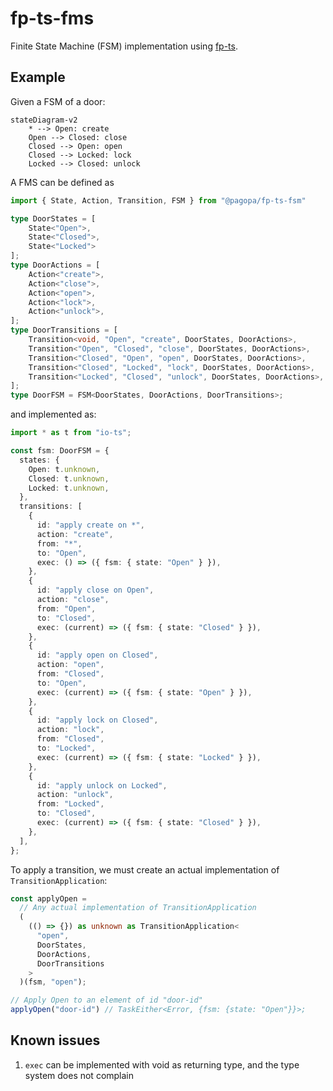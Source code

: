 # fp-ts-fms

Finite State Machine (FSM) implementation using [fp-ts](https://github.com/gcanti/fp-ts).

## Example
Given a FSM of a door:

```mermaid
stateDiagram-v2
    * --> Open: create
    Open --> Closed: close
    Closed --> Open: open
    Closed --> Locked: lock
    Locked --> Closed: unlock
```

A FMS can be defined as

```ts
import { State, Action, Transition, FSM } from "@pagopa/fp-ts-fsm"

type DoorStates = [
    State<"Open">,
    State<"Closed">,
    State<"Locked">
];
type DoorActions = [
    Action<"create">,
    Action<"close">,
    Action<"open">,
    Action<"lock">,
    Action<"unlock">,
];
type DoorTransitions = [
    Transition<void, "Open", "create", DoorStates, DoorActions>,
    Transition<"Open", "Closed", "close", DoorStates, DoorActions>,
    Transition<"Closed", "Open", "open", DoorStates, DoorActions>,
    Transition<"Closed", "Locked", "lock", DoorStates, DoorActions>,
    Transition<"Locked", "Closed", "unlock", DoorStates, DoorActions>,
];
type DoorFSM = FSM<DoorStates, DoorActions, DoorTransitions>;
```

and implemented as:
```ts
import * as t from "io-ts";

const fsm: DoorFSM = {
  states: {
    Open: t.unknown,
    Closed: t.unknown,
    Locked: t.unknown,
  },
  transitions: [
    {
      id: "apply create on *",
      action: "create",
      from: "*",
      to: "Open",
      exec: () => ({ fsm: { state: "Open" } }),
    },
    {
      id: "apply close on Open",
      action: "close",
      from: "Open",
      to: "Closed",
      exec: (current) => ({ fsm: { state: "Closed" } }),
    },
    {
      id: "apply open on Closed",
      action: "open",
      from: "Closed",
      to: "Open",
      exec: (current) => ({ fsm: { state: "Open" } }),
    },
    {
      id: "apply lock on Closed",
      action: "lock",
      from: "Closed",
      to: "Locked",
      exec: (current) => ({ fsm: { state: "Locked" } }),
    },
    {
      id: "apply unlock on Locked",
      action: "unlock",
      from: "Locked",
      to: "Closed",
      exec: (current) => ({ fsm: { state: "Closed" } }),
    },
  ],
};
```

To apply a transition, we must create an actual implementation of `TransitionApplication`:
```ts
const applyOpen =
  // Any actual implementation of TransitionApplication
  (
    (() => {}) as unknown as TransitionApplication<
      "open",
      DoorStates,
      DoorActions,
      DoorTransitions
    >
  )(fsm, "open");

// Apply Open to an element of id "door-id"
applyOpen("door-id") // TaskEither<Error, {fsm: {state: "Open"}}>;
```

## Known issues
1. `exec` can be implemented with void as returning type, and the type system does not complain
